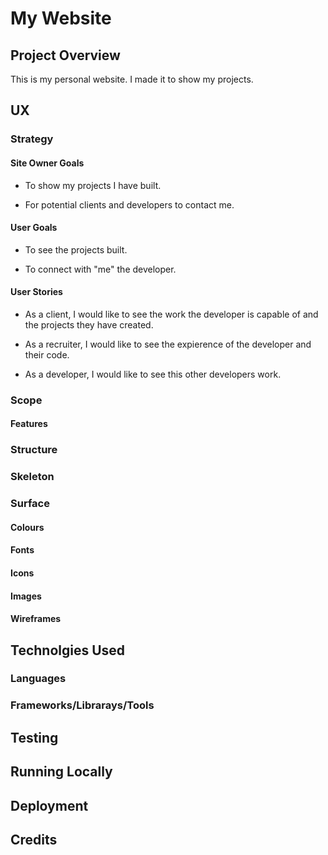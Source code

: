 # My Website

## Project Overview

This is my personal website. I made it to show my projects.

## UX

### Strategy

#### Site Owner Goals

- To show my projects I have built.

- For potential clients and developers to contact me.

#### User Goals

- To see the projects built.

- To connect with "me" the developer.

#### User Stories

- As a client, I would like to see the work the developer is capable of and the projects they have created.

- As a recruiter, I would like to see the expierence of the developer and their code.

- As a developer, I would like to see this other developers work.

### Scope

#### Features

### Structure

### Skeleton

### Surface

#### Colours

#### Fonts

#### Icons

#### Images

#### Wireframes

## Technolgies Used

### Languages

### Frameworks/Librarays/Tools

## Testing

## Running Locally

## Deployment

## Credits
